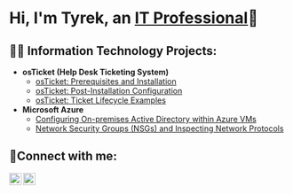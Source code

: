 <h1>Hi, I'm Tyrek, an <a href="https://www.linkedin.com/in/tyrek-lawson-7ab2b935b/">IT Professional</a>👋</h1>

<h2>👨‍💻 Information Technology Projects:</h2>

- <b>osTicket (Help Desk Ticketing System)</b>
  - [osTicket: Prerequisites and Installation](https://github.com/joshmadakorcc/osticket-prereqs)
  - [osTicket: Post-Installation Configuration](https://github.com/joshmadakorcc/post-install-config)
  - [osTicket: Ticket Lifecycle Examples](https://github.com/joshmadakorcc/ticket-lifecycle)
- <b>Microsoft Azure</b>
  - [Configuring On-premises Active Directory within Azure VMs](https://github.com/TheEliWay/configure-ad)
  - [Network Security Groups (NSGs) and Inspecting Network Protocols](https://github.com/TheEliWay/azure-network-protocols-)

<h2>🤳Connect with me:</h2>


[<img align="left" alt="Tyrek | LinkedIn" width="22px" src="https://cdn.jsdelivr.net/npm/simple-icons@v3/icons/linkedin.svg" />][linkedin]
[<img align="left" alt="Tyrek | Instagram" width="22px" src="https://cdn.jsdelivr.net/npm/simple-icons@v3/icons/instagram.svg" />][instagram]


[instagram]: https://www.instagram.com/theeliway/
[linkedin]:  https://www.linkedin.com/in/tyrek-lawson-7ab2b935b/
